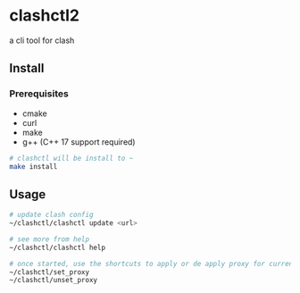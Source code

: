# clashctl2
 a cli tool for clash

## Install

### Prerequisites

- cmake
- curl
- make
- g++ (C++ 17 support required)

```bash
# clashctl will be install to ~
make install
```



## Usage

```bash
# update clash config
~/clashctl/clashctl update <url>

# see more from help
~/clashctl/clashctl help

# once started, use the shortcuts to apply or de apply proxy for current terminal
~/clashctl/set_proxy
~/clashctl/unset_proxy
```

